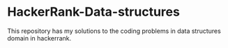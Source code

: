 # HackerRank-Data-structures
This repository has my solutions to the coding problems in data structures domain in hackerrank.
